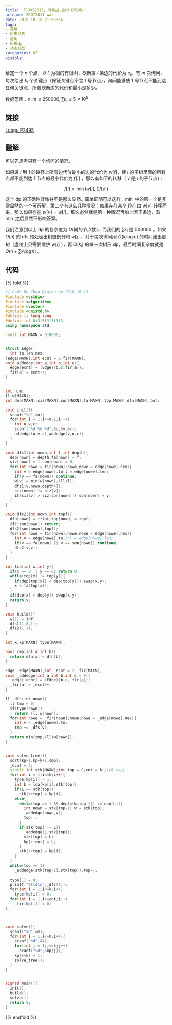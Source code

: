 ```yaml
---
title: 「SDOI2011」消耗战-虚树+树形dp
urlname: SDOI2011-war
date: 2018-10-15 21:52:56
tags:
- 题解
- 树形结构
- 虚树
- 树形dp
- 动态规划
categories: OI
visible:
---
```


给定一个 $n$ 个点，以 $1$ 为根的有根树，砍断第 $i$ 条边的代价为 $c_i$。有 $m$ 次询问，每次给出 $k_i$ 个关键点（保证关键点不含 $1$ 号节点），询问能够使 $1$ 号节点不能到达任何关键点，所要砍断边的代价和最小是多少。

数据范围：$n,m \leq 250000,\sum {k_i} \leq 5 \times 10^5$

<!-- more -->

## 链接

[Luogu P2495](https://www.luogu.org/problemnew/show/P2495)

## 题解

可以先思考只有一个询问的情况。

如果设 $i$ 到 $1$ 的路径上所有边代价最小的边的代价为 $w[i]$，使 $i$ 的子树里面的所有点都不能到达 $1$ 节点的最小代价为 $f[i]$ ，那么有如下的转移（ $v$ 是 $i$ 的子节点）：

$$
f[i] = \min(w[i],\sum {f[v]})
$$

这个 $\text{dp}$ 的正确性好像并不是那么显然...简单证明可以这样：$\min$ 中的第一个是非常显然的一个可行解，第二个有这么几种情况：如果存在某个 $f[v]$ 由 $w[v]$ 转移而来，那么如果存在 $w[v] = w[i]$，那么必然就是第一种情况再加上若干条边，取 $\min$ 之后显然不影响答案。

我们注意到以上 $\text{dp}$ 的复杂度为 $O(\text{树的节点数})$，而我们的 $\sum{k_i}$ 是 $500000$ 。如果 $O(n)$ 的 $\text{dfs}$ 预处理出树链剖分和 $w[i]$ ，对于每次询问用 $O(k_i \log n)$ 的时间建出虚树（虚树上只需要维护 $w[i]$ ），再 $O(k_i)$ 的做一次树形 $\text{dp}$，最后时间复杂度就是 $O( n + \sum k_i \log n)$ 。

## 代码

{% fold %}
```cpp
// Code By Chen Qiqian on 2018.10.13
#include <cstdio>
#include <algorithm>
#include <vector>
#include <unistd.h>
#define ll long long
#define inf 0x3f3f3f3f3f3f
using namespace std;

const int MAXN = 610000;


struct Edge{
  int to,len,nex;
}edge[MAXN];int ecnt = 2,fir[MAXN];
void addedge(int a,int b,int c){
  edge[ecnt] = (Edge){b,c,fir[a]};
  fir[a] = ecnt++;
}


int n,m;
ll w[MAXN];
int dep[MAXN],siz[MAXN],son[MAXN],fa[MAXN],top[MAXN],dfn[MAXN],tot;

void init(){
  scanf("%d",&n);
  for(int i = 1;i<=n-1;i++){
    int u,v,c;
    scanf("%d %d %d",&u,&v,&c);
    addedge(u,v,c),addedge(v,u,c);
  }
}

void dfs1(int nown,int f,int depth){
  dep[nown] = depth,fa[nown] = f;
  siz[nown] = 1,son[nown] = 0;
  for(int nowe = fir[nown];nowe;nowe = edge[nowe].nex){
    int v = edge[nowe].to,l = edge[nowe].len;
    if(v == fa[nown]) continue;
    w[v] = min(w[nown],(ll)l);
    dfs1(v,nown,depth+1);
    siz[nown] += siz[v];
    if(siz[v] > siz[son[nown]]) son[nown] = v;
  }
}

void dfs2(int nown,int topf){
  dfn[nown] = ++tot;top[nown] = topf;
  if(!son[nown]) return;
  dfs2(son[nown],topf);
  for(int nowe = fir[nown];nowe;nowe = edge[nowe].nex){
    int v = edge[nowe].to;//l = edge[nowe].len;
    if(v == fa[nown] || v == son[nown]) continue;
    dfs2(v,v);
  }
}

int lca(int x,int y){
  if(x == 0 || y == 0) return 0;
  while(top[x] != top[y]){
    if(dep[top[x]] < dep[top[y]]) swap(x,y);
    x = fa[top[x]];
  }
  if(dep[x] > dep[y]) swap(x,y);
  return x;
}

void build(){
  w[1] = inf;
  dfs1(1,0,1);
  dfs2(1,1);
}

int k,kp[MAXN],type[MAXN];

bool cmp(int a,int b){
  return dfn[a] < dfn[b];
}

Edge _edge[MAXN];int _ecnt = 2,_fir[MAXN];
void _addedge(int a,int b,int c = 0){
  _edge[_ecnt] = (Edge){b,c,_fir[a]};
  _fir[a] = _ecnt++;
}

ll _dfs(int nown){
  ll tmp = 0;
  if(type[nown])
    return (ll)w[nown];
  for(int nowe = _fir[nown];nowe;nowe = _edge[nowe].nex){
    int v = _edge[nowe].to;
    tmp += _dfs(v);
  }
  return min(tmp,(ll)w[nown]);
}


void solve_tree(){
  sort(kp+1,kp+k+1,cmp);
  _ecnt = 2;
  static int stk[MAXN];int top = 0,cnt = k;//[0,top]
  for(int i = 1;i<=k;i++){
    type[kp[i]] = 1;
    int L = lca(kp[i],stk[top]);
    if(L == stk[top])
      stk[++top] = kp[i];
    else{
      while(top >= 1 && dep[stk[top-1]] >= dep[L]){
        int nown = stk[top-1],v = stk[top];
        _addedge(nown,v);
        top--;
      }
      if(stk[top] != L){
        _addedge(L,stk[top]);
        stk[top] = L;
        kp[++cnt] = L;
      }
      stk[++top] = kp[i];
    }
  }
  while(top >= 1)
    _addedge(stk[top-1],stk[top]),top--;
  
  type[1] = 0;
  printf("%lld\n",_dfs(1));
  for(int i = 1;i<=k;i++)
    type[kp[i]] = 0;
  for(int i = 1;i<=cnt;i++)
    _fir[kp[i]] = 0;
}



void solve(){
  scanf("%d",&m);
  for(int i = 1;i<=m;i++){
    scanf("%d",&k);
    for(int j = 1;j<=k;j++)
      scanf("%d",&kp[j]);
    kp[++k] = 1;
    solve_tree();
  }
}


signed main(){
  init();
  build();
  solve();
  return 0;
}
```
{% endfold %}